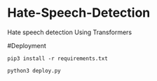 # Hate-Speech-Detection
Hate speech detection Using Transformers

#Deployment

```
pip3 install -r requirements.txt

python3 deploy.py

```
